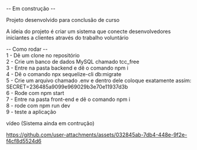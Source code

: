 -- Em construção -- <br/>

Projeto desenvolvido para conclusão de curso <br/>

A ideia do projeto é criar um sistema que conecte desenvolvedores iniciantes a clientes através do trabalho voluntário <br/>

-- Como rodar -- <br/>
 
1 - Dê um clone no repositório <br/>
2 - Crie um banco de dados MySQL chamado tcc_free <br/>
3 - Entre na pasta backend e dê o comando npm i <br/>
4 - Dê o comando npx sequelize-cli db:migrate <br/>
5 - Crie um arquivo chamado .env e dentro dele coloque exatamente assim: SECRET=236485a9099e969029b3e70e11937d3b <br/>
6 - Rode com npm start <br/>
7 - Entre na pasta front-end e dê o comando npm i <br/>
8 - rode com npm run dev <br/>
9 - teste a aplicação

vídeo (Sistema ainda em contrução)



https://github.com/user-attachments/assets/032845ab-7db4-448e-9f2e-f4cf8d5524d6


